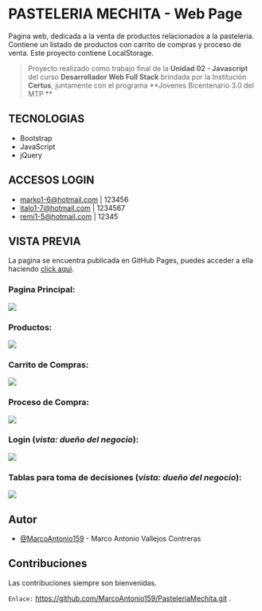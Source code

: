 
# PASTELERIA MECHITA - Web Page

Pagina web, dedicada a la venta de productos relacionados a la pasteleria. Contiene un 
listado de productos con carrito de compras y proceso de venta. Este proyecto contiene
LocalStorage.

> Proyecto realizado como trabajo final de la **Unidad 02 - Javascript** del curso **Desarrollador Web Full Stack** brindada por la Institución **Certus**, juntamente con el programa **Jovenes Bicentenario 3.0 del MTP **

## TECNOLOGIAS
- Bootstrap
- JavaScript
- jQuery

## ACCESOS LOGIN
- marko1-6@hotmail.com | 123456
- italo1-7@hotmail.com | 1234567
- remi1-5@hotmail.com | 12345

## VISTA PREVIA
La pagina se encuentra publicada en GitHub Pages, puedes acceder a ella haciendo [click aqui](https://marcoantonio159.github.io/PasteleriaMechita/).
### Pagina Principal:
![](https://github.com/MarcoAntonio159/PasteleriaMechita/blob/main/Git/Imagen/chrome_JBeSoEjtvQ.jpg?raw=true)
### Productos:
![](https://github.com/MarcoAntonio159/PasteleriaMechita/blob/main/Git/Imagen/chrome_UfUBlNa8Tc.png?raw=true)
### Carrito de Compras:
![](https://github.com/MarcoAntonio159/PasteleriaMechita/blob/main/Git/Imagen/chrome_TTc7dffy8p.png?raw=true)
### Proceso de Compra:
![](https://github.com/MarcoAntonio159/PasteleriaMechita/blob/main/Git/Imagen/chrome_KiY7BYDQVv.png?raw=true)
### Login (*vista: dueño del negocio*):
![](https://github.com/MarcoAntonio159/PasteleriaMechita/blob/main/Git/Imagen/chrome_znkCwXh9Ki.jpg?raw=true)
### Tablas para toma de decisiones (*vista: dueño del negocio*):
![](https://github.com/MarcoAntonio159/PasteleriaMechita/blob/main/Git/Imagen/chrome_ug9JeUXlDi.png?raw=true)

## Autor

- [@MarcoAntonio159](https://github.com/MarcoAntonio159) - Marco Antonio Vallejos Contreras

## Contribuciones

Las contribuciones siempre son bienvenidas.

`Enlace:` https://github.com/MarcoAntonio159/PasteleriaMechita.git .
